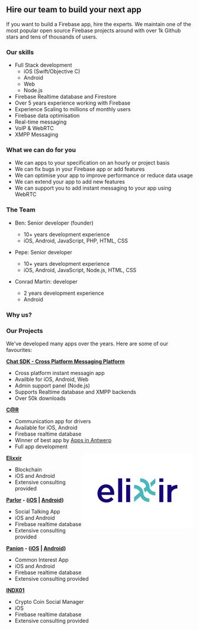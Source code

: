 ## Hire our team to build your next app

If you want to build a Firebase app, hire the experts. We maintain one of the most popular open source Firebase projects around with over 1k Github stars and tens of thousands of users. 

### Our skills

- Full Stack development
  - iOS (Swift/Objective C)
  - Android
  - Web
  - Node.js
- Firebase Realtime database and Firestore
- Over 5 years experience working with Firebase
- Experience Scaling to millions of monthly users
- Firebase data optimisation
- Real-time messaging
- VoIP & WebRTC
- XMPP Messaging

### What we can do for you

- We can apps to your specification on an hourly or project basis
- We can fix bugs in your Firebase app or add features
- We can optimise your app to improve performance or reduce data usage
- We can extend your app to add new features
- We can support you to add instant messaging to your app using WebRTC

### The Team

- Ben: Senior developer (founder)
	- 10+ years development experience
	- iOS, Android, JavaScript, PHP, HTML, CSS

- Pepe: Senior developer
	- 10+ years development experience
	- iOS, Android, JavaScript, Node.js, HTML, CSS

- Conrad Martin: developer
	- 2 years development experience
	- Android 	

### Why us?



### Our Projects

We've developed many apps over the years. Here are some of our favourites:

**[Chat SDK - Cross Platform Messaging Platform](https://chatsdk.co/)**

- Cross platform instant messagin app
- Availble for iOS, Android, Web
- Admin support panel (Node.js)
- Supports Realtime database and XMPP backends
- Over 50k downloads 

**[C@R](https://car-mobile.com/)** 

- Communication app for drivers
- Available for iOS, Android
- Firebase realtime database
- Winner of best app by [Apps in Antwerp](https://www.antwerpen.be/nl/overzicht/apps-from-antwerp/detail/c-r-een-communicatie-app-voor-bestuurders)
- Full app development

**[Elixxir](https://elixxir.io/)** <img style="float: right" src="https://github.com/chat-sdk/dev/blob/master/img/elixxir.png">

- Blockchain
- iOS and Android
- Extensive consulting provided

**[Parlor](http://parlor.me/) - ([iOS](https://apps.apple.com/us/app/parlor/id426482708) | [Android](https://play.google.com/store/apps/details?id=me.parlor))** 

- Social Talking App
- iOS and Android
- Firebase realtime database
- Extensive consulting provided

**[Panion](https://panion.com/) - ([iOS](https://apps.apple.com/app/app-store/id1155936628) | [Android](https://play.google.com/store/apps/details?id=com.panion_react_native))**
 
- Common Interest App
- iOS and Android
- Firebase realtime database
- Extensive consulting provided

**[INDX01](https://apps.apple.com/us/app/indx01/id1265222713)**
 
- Crypto Coin Social Manager
- iOS
- Firebase realtime database
- Extensive consulting provided






